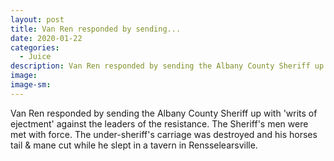 ```yaml
---
layout: post
title: Van Ren responded by sending...
date: 2020-01-22
categories: 
  - Juice
description: Van Ren responded by sending the Albany County Sheriff up with 'writs of ejectment' against the leaders of the resistance.  The Sheriff's men were met with force.  The under-sheriff's carriage was destroyed and his horses tail & mane cut while he slept in a tavern in Rensselearsville.
image: 
image-sm: 
---
```

Van Ren responded by sending the Albany County Sheriff up with 'writs of ejectment' against the leaders of the resistance.  The Sheriff's men were met with force.  The under-sheriff's carriage was destroyed and his horses tail & mane cut while he slept in a tavern in Rensselearsville.